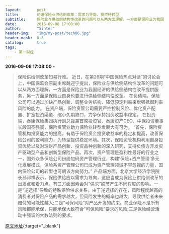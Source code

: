 ```yaml
---
layout:       post
title:        论道保险业供给侧改革：需求为导向、投资待转型
subtitle:     保险业与供给侧结构性改革的问题可以从两方面理解，一方面是保险业为我国经济的供给侧结构性改革提供服务，另一方面是保险业自身也要进行供给侧结构性改革。
date:         2016-09-08 17:08:00
author:       "Sinter"
header-img:   "img/my-post/tech06.jpg"
header-mask:  0.3
catalog:      true
tags:
    - 第一财经
---
```


**2016-09-08 17:08:00**  **-**

> 保险供给侧改革知易行难。
近日，在第26期“中国保险热点对话”的讨论会上，中国保监会原副主席魏迎宁提出，保险业与供给侧结构性改革的问题可以从两方面理解，一方面是保险业为我国经济的供给侧结构性改革提供服务，另一方面是保险业自身也要进行供给侧结构性改革。
在负债端，保险公司可以通过加快产品创新、调整业务结构、降低预定利率来增强抵御利率风险的能力。
在资产端，保险资管公司需要严控控制风险、优化资产配置、扩宽投资渠道、缩小久期缺口，力争保持投资收益率稳定。
在投资端，泰康保险集团执行副总裁兼首席投资官、泰康资产CEO、中保投资董事长段国圣强调，保险资管业助力保险业转型发展大有可为。
“首先，保险资管机构投资能力的提高，有助于保险资金投资收益率的稳定和提高，改善保险公司的盈利能力，为转型提供稳定环境。其次，保险资管机构利用自身投资优势以及对理财产品创新、投资品种创新的深入研究，支持负债方开发资产驱动型产品和创新型保险产品。再次，资产管理是盈利性最好的行业之一，国外众多保险公司纷纷加码资产管理行业，构建‘保险+资产管理’多元化发展模式，保险系资产管理公司已成为资产管理领域不容忽视的力量，国内保险公司的转型也可朝该方向努力。”
产品端方面，北京大学经济学院院长孙祁祥表示，保险供给应以需求为导向，这应当成为保险业供给侧改革的出发点和着力点。有三方面因素会对“供求”脱节产生不同程度的影响。一是“逆选择”导致的特殊保险供求关系，由于逆选择的存在，风险程度越高的消费者对保险产品的需求越大，但风险发生的概率也越大，导致供给者未来赔付的可能性越大;二是“可保风险”对产品开发的约束。商业保险不是所有风险都能承保，只能承保大致符合“可保风险”要求的风险;三是保险经营活动中强调的大数法则的要求。


[原文地址](http://www.yicai.com/news/5095586.html){:target="_blank"}


